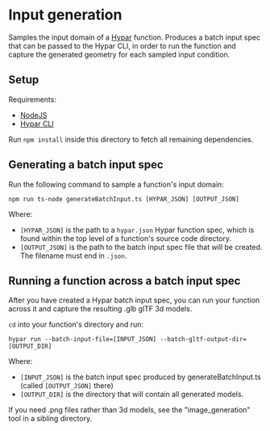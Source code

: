 # Input generation

Samples the input domain of a [Hypar](https://hypar.io) function. Produces a batch input spec that can be passed to the Hypar CLI, in order to run the function and capture the generated geometry for each sampled input condition.

## Setup

Requirements:
* [NodeJS](https://nodejs.org/)
* [Hypar CLI](https://www.nuget.org/packages/Hypar.CLI/)

Run `npm install` inside this directory to fetch all remaining dependencies.

## Generating a batch input spec

Run the following command to sample a function's input domain:
```
npm run ts-node generateBatchInput.ts [HYPAR_JSON] [OUTPUT_JSON]
```

Where:
* `[HYPAR_JSON]` is the path to a `hypar.json` Hypar function spec, which is found within the top level of a function's source code directory.
* `[OUTPUT_JSON]` is the path to the batch input spec file that will be created. The filename must end in `.json`.

## Running a function across a batch input spec

After you have created a Hypar batch input spec, you can run your function across it and capture the resulting .glb glTF 3d models.

`cd` into your function's directory and run:
```
hypar run --batch-input-file=[INPUT_JSON] --batch-gltf-output-dir=[OUTPUT_DIR]
```

Where:
* `[INPUT_JSON]` is the batch input spec produced by generateBatchInput.ts (called `[OUTPUT_JSON]` there)
* `[OUTPUT_DIR]` is the directory that will contain all generated models.

If you need .png files rather than 3d models, see the "image_generation" tool in a sibling directory.